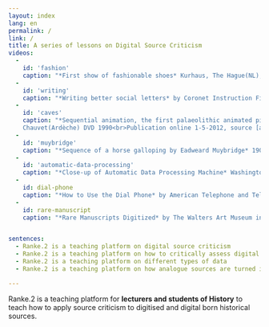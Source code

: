 ```yaml
---
layout: index
lang: en
permalink: /
link: /
title: A series of lessons on Digital Source Criticism
videos:
  -
    id: 'fashion'
    caption: "*First show of fashionable shoes* Kurhaus, The Hague(NL), 4-2-1949, Polygoon-Profilti, Netherlands Institute of Sound and Vision<br>Publication online unknown, source [www.europeana.eu](https://www.europeana.eu/portal/en/record/2051906/data_euscreenXL_http___openbeelden_nl_media_71231.html?q=fashion+AND+RIGHTS%3A%2Acreative%2A+AND+NOT+RIGHTS%3A%2And%2A)"
  -
    id: 'writing'
    caption: "*Writing better social letters* by Coronet Instruction Films 1950<br>Publication online 20-9-2013, source [archive.org](https://archive.org/details/0167_Writing_Better_Social_Letters_E01751_08_40_54_00)"
  -
    id: 'caves'
    caption: "*Sequential animation, the first palaeolithic animated pictures* © Marc Azéma, grotte des Trois-Frères(Ariège), grotte   
    Chauvet(Ardèche) DVD 1990<br>Publication online 1-5-2012, source [archive.org](http://www.openculture.com/2016/07/was-a-32000-year-old-cave-painting-the-earliest-form-of-cinema.html)"
  -
    id: 'muybridge'
    caption: "*Sequence of a horse galloping by Eadweard Muybridge* 1904<br>Publication online 17-10-2005, source [wikicommons](https://commons.wikimedia.org/wiki/Category:Eadweard_Muybridge_animations)"
  -
    id: 'automatic-data-processing'
    caption: "*Close-up of Automatic Data Processing Machine* Washington DC, USA, 1953<br>Publication online unknown, source [https://www.pond5.com](https://www.pond5.com/stock-footage/44586363/automatic-data-processing-machine.html)"
  -
    id: dial-phone
    caption: "*How to Use the Dial Phone* by American Telephone and Telegraph Co.(AT&T) 1927<br>Publication online 16-7-2002, source [archive.org](https://archive.org/details/HowtoUse1927)"
  -
    id: rare-manuscript
    caption: "*Rare Manuscripts Digitized* by The Walters Art Museum in Baltimore, CTV<br>Publication online 29-7-2013, source  [archive.org](https://archive.org/details/Rare_Manuscripts_Digitized)"


sentences:
  - Ranke.2 is a teaching platform on digital source criticism
  - Ranke.2 is a teaching platform on how to critically assess digital historical sources
  - Ranke.2 is a teaching platform on different types of data
  - Ranke.2 is a teaching platform on how analogue sources are turned into digital representations

---
```


<!-- more -->

Ranke.2 is a teaching platform for <b>lecturers and students of History</b>
to teach how to apply source criticism to digitised and digital born historical sources.
